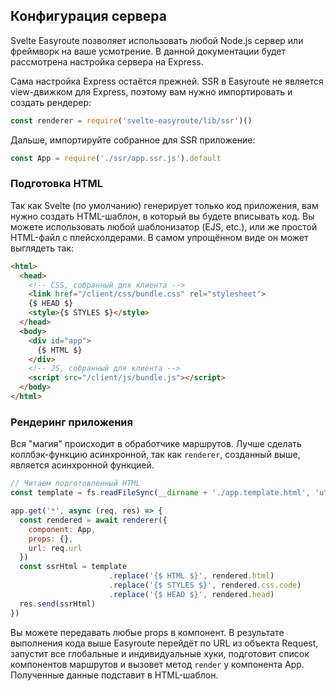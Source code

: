 ## Конфигурация сервера

Svelte Easyroute позволяет использовать любой Node.js сервер
или фреймворк на ваше усмотрение. В данной документации будет
рассмотрена настройка сервера на Express.

Сама настройка Express остаётся прежней. SSR в Easyroute не 
является view-движком для Express, поэтому вам нужно импортировать
и создать рендерер:

```javascript
const renderer = require('svelte-easyroute/lib/ssr')()
```

Дальше, импортируйте собранное для SSR приложение:

```javascript
const App = require('./ssr/app.ssr.js').default
```

### Подготовка HTML

Так как Svelte (по умолчанию) генерирует только код приложения,
вам нужно создать HTML-шаблон, в который вы будете вписывать
код. Вы можете использовать любой шаблонизатор (EJS, etc.), или
же простой HTML-файл с плейсхолдерами. В самом упрощённом 
виде он может выглядеть так:

```html
<html>
  <head>
    <!-- CSS, собранный для клиента -->
    <link href="/client/css/bundle.css" rel="stylesheet">
    {$ HEAD $}
    <style>{$ STYLES $}</style>
  </head>
  <body>
    <div id="app">
      {$ HTML $}
    </div>
    <!-- JS, собранный для клиента -->
    <script src="/client/js/bundle.js"></script>
  </body>
</html>
```

### Рендеринг приложения

Вся "магия" происходит в обработчике маршрутов. Лучше сделать
коллбэк-функцию асинхронной, так как `renderer`, созданный выше,
является асинхронной функцией. 

```javascript
// Читаем подготовленный HTML
const template = fs.readFileSync(__dirname + './app.template.html', 'utf8')

app.get('*', async (req, res) => {
  const rendered = await renderer({
    component: App,
    props: {},
    url: req.url
  })
  const ssrHtml = template
                      .replace('{$ HTML $}', rendered.html)
                      .replace('{$ STYLES $}', rendered.css.code)
                      .replace('{$ HEAD $}', rendered.head)
  res.send(ssrHtml)
})
```

Вы можете передавать любые props в компонент. В результате 
выполнения кода выше Easyroute перейдёт по URL из объекта 
Request, запустит все глобальные и индивидуальные хуки, 
подготовит список компонентов маршрутов и вызовет метод 
`render` у компонента App. Полученные данные подставит в 
HTML-шаблон. 